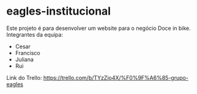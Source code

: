 # eagles-institucional
Este projeto é para desenvolver um website para o negócio Doce in bike.
Integrantes da equipa:
- Cesar
- Francisco
- Juliana
- Rui

Link do Trello: https://trello.com/b/TYzZio4X/%F0%9F%A6%85-grupo-eagles

